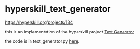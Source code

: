 # hyperskill_text_generator
https://hyperskill.org/projects/134

this is an implementation of the hyperskill project [Text Generator](https://hyperskill.org/projects/134).  

the code is in text_generator.py [here](/code).
